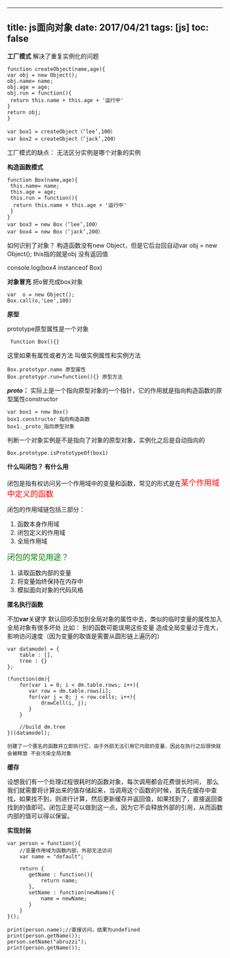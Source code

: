 
---
title: js面向对象
date: 2017/04/21
tags: [js]
toc: false
---

**工厂模式**
解决了重复实例化的问题


```
function createObject(name,age){
var obj = new Object();
obj.name= name;
obj.age = age;
obj.run = function(){
 return this.name + this.age + '运行中'
}
return obj;
}

var box1 = createObject（‘lee’,100）
var box2 = createObject（‘jack’,200）
```

工厂模式的缺点：
无法区分实例是哪个对象的实例


**构造函数模式**


```
function Box(name,age){
 this.name= name;
 this.age = age;
 this.run = function(){
  return this.name + this.age + '运行中'
 }
}
var box3 = new Box（‘lee’,100）
var box4 = new Box（‘jack’,200）
```
如何识别了对象？
构造函数没有new Object，但是它后台回自动var obj = new Object();
this指的就是obj
没有返回值

console.log(box4 instanceof Box)


**对象冒充**
把o冒充成box对象

```
var  o = new Object();
Box.call(o,'Lee',100)
```


**原型**

prototype原型属性是一个对象


```
 function Box(){}
```
 这里如果有属性或者方法 叫做实例属性和实例方法

```
Box.prototypr.name 原型属性
Box.prototypr.run=function(){} 原型方法
```

**_proto_：** 实际上是一个指向原型对象的一个指针，它的作用就是指向构造函数的原型属性constructor


```
var box1 = new Box()
box1.constructor 指向构造函数
box1._proto_指向原型对象
```

判断一个对象实例是不是指向了对象的原型对象，实例化之后是自动指向的


```
Box.prototype.isPrototypeOf(box1)
```

**什么叫闭包？ 有什么用**

闭包是指有权访问另一个作用域中的变量和函数，常见的形式是在<font face="STCAIYUN" color=red size=4>某个作用域中定义的函数</font>

闭包的作用域链包括三部分：

1. 函数本身作用域
2. 闭包定义的作用域
3. 全局作用域

<font face="STCAIYUN" color=green size=4>闭包的常见用途？</font>
1. 读取函数内部的变量
2. 将变量始终保持在内存中
3. 模拟面向对象的代码风格

**匿名执行函数**

不加**var**关键字 默认回呗添加到全局对象的属性中去，类似的临时变量的属性加入全局对象有很多坏处
比如：
别的函数可能误用这些变量 造成全局变量过于庞大，影响访问速度（因为变量的取值是需要从圆形链上遍历的）


```
var datamodel = {    
    table : [],    
    tree : {}    
};    

(function(dm){    
    for(var i = 0; i < dm.table.rows; i++){    
       var row = dm.table.rows[i];    
       for(var j = 0; j < row.cells; i++){    
           drawCell(i, j);    
       }    
    }    

    //build dm.tree      
})(datamodel);  

创建了一个匿名的函数并立即执行它，由于外部无法引用它内部的变量，因此在执行之后很快就会被释放 不会污染全局对象

```


**缓存**

设想我们有一个处理过程很耗时的函数对象，每次调用都会花费很长时间，
那么我们就需要将计算出来的值存储起来，当调用这个函数的时候，首先在缓存中查找，如果找不到，则进行计算，然后更新缓存并返回值，如果找到了，直接返回查找到的值即可。闭包正是可以做到这一点，因为它不会释放外部的引用，从而函数内部的值可以得以保留。


**实现封装**


```
var person = function(){    
    //变量作用域为函数内部，外部无法访问    
    var name = "default";       

    return {    
       getName : function(){    
           return name;    
       },    
       setName : function(newName){    
           name = newName;    
       }    
    }    
}();    

print(person.name);//直接访问，结果为undefined    
print(person.getName());    
person.setName("abruzzi");    
print(person.getName());   
```
